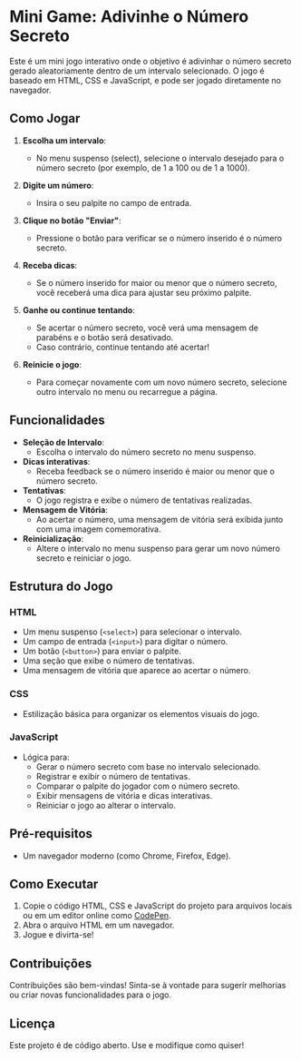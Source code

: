 # Mini Game: Adivinhe o Número Secreto

Este é um mini jogo interativo onde o objetivo é adivinhar o número secreto gerado aleatoriamente dentro de um intervalo selecionado. O jogo é baseado em HTML, CSS e JavaScript, e pode ser jogado diretamente no navegador.

## Como Jogar

1. **Escolha um intervalo**:
   - No menu suspenso (select), selecione o intervalo desejado para o número secreto (por exemplo, de 1 a 100 ou de 1 a 1000).

2. **Digite um número**:
   - Insira o seu palpite no campo de entrada.

3. **Clique no botão "Enviar"**:
   - Pressione o botão para verificar se o número inserido é o número secreto.

4. **Receba dicas**:
   - Se o número inserido for maior ou menor que o número secreto, você receberá uma dica para ajustar seu próximo palpite.

5. **Ganhe ou continue tentando**:
   - Se acertar o número secreto, você verá uma mensagem de parabéns e o botão será desativado.
   - Caso contrário, continue tentando até acertar!

6. **Reinicie o jogo**:
   - Para começar novamente com um novo número secreto, selecione outro intervalo no menu ou recarregue a página.

## Funcionalidades

- **Seleção de Intervalo**:
  - Escolha o intervalo do número secreto no menu suspenso.
- **Dicas interativas**:
  - Receba feedback se o número inserido é maior ou menor que o número secreto.
- **Tentativas**:
  - O jogo registra e exibe o número de tentativas realizadas.
- **Mensagem de Vitória**:
  - Ao acertar o número, uma mensagem de vitória será exibida junto com uma imagem comemorativa.
- **Reinicialização**:
  - Altere o intervalo no menu suspenso para gerar um novo número secreto e reiniciar o jogo.

## Estrutura do Jogo

### HTML
- Um menu suspenso (`<select>`) para selecionar o intervalo.
- Um campo de entrada (`<input>`) para digitar o número.
- Um botão (`<button>`) para enviar o palpite.
- Uma seção que exibe o número de tentativas.
- Uma mensagem de vitória que aparece ao acertar o número.

### CSS
- Estilização básica para organizar os elementos visuais do jogo.

### JavaScript
- Lógica para:
  - Gerar o número secreto com base no intervalo selecionado.
  - Registrar e exibir o número de tentativas.
  - Comparar o palpite do jogador com o número secreto.
  - Exibir mensagens de vitória e dicas interativas.
  - Reiniciar o jogo ao alterar o intervalo.

## Pré-requisitos
- Um navegador moderno (como Chrome, Firefox, Edge).

## Como Executar
1. Copie o código HTML, CSS e JavaScript do projeto para arquivos locais ou em um editor online como [CodePen](https://codepen.io/).
2. Abra o arquivo HTML em um navegador.
3. Jogue e divirta-se!

## Contribuições
Contribuições são bem-vindas! Sinta-se à vontade para sugerir melhorias ou criar novas funcionalidades para o jogo.

## Licença
Este projeto é de código aberto. Use e modifique como quiser!
